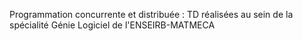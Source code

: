 Programmation concurrente et distribuée : TD réalisées au sein de la spécialité Génie Logiciel de l'ENSEIRB-MATMECA
